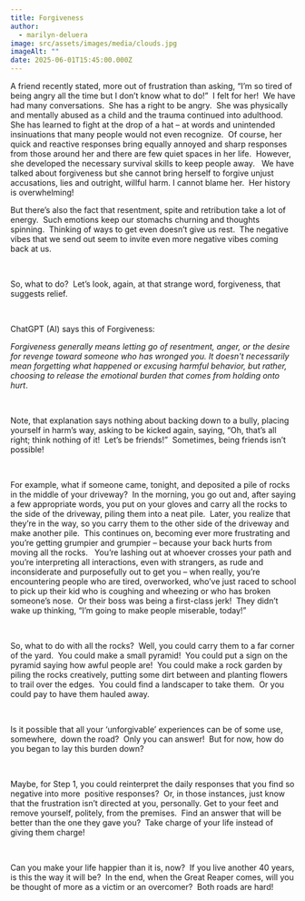 ```yaml
---
title: Forgiveness
author:
  - marilyn-deluera
image: src/assets/images/media/clouds.jpg
imageAlt: ""
date: 2025-06-01T15:45:00.000Z
---
```



A friend recently stated, more out of frustration than asking, “I’m so tired of being angry all the time but I don’t know what to do!”  I felt for her!  We have had many conversations.  She has a right to be angry.  She was physically and mentally abused as a child and the trauma continued into adulthood.  She has learned to fight at the drop of a hat – at words and unintended insinuations that many people would not even recognize.  Of course, her quick and reactive responses bring equally annoyed and sharp responses from those around her and there are few quiet spaces in her life.  However, she developed the necessary survival skills to keep people away.   We have talked about forgiveness but she cannot bring herself to forgive unjust accusations, lies and outright, willful harm. I cannot blame her.  Her history is overwhelming!

But there’s also the fact that resentment, spite and retribution take a lot of energy.  Such emotions keep our stomachs churning and thoughts spinning.  Thinking of ways to get even doesn’t give us rest.  The negative vibes that we send out seem to invite even more negative vibes coming back at us.

 

So, what to do?  Let’s look, again, at that strange word, forgiveness, that suggests relief. 

 

ChatGPT (AI) says this of Forgiveness:  

*Forgiveness generally means letting go of resentment, anger, or the desire for revenge
toward someone who has wronged you. It doesn't necessarily mean forgetting what
happened or excusing harmful behavior, but rather, choosing to release the emotional burden                       that comes from holding onto hurt*. 

 

Note, that explanation says nothing about backing down to a bully, placing yourself in
harm’s way, asking to be kicked again, saying, “Oh, that’s all right; think nothing of it!  Let’s be friends!”  Sometimes, being friends isn’t possible!

 

For example, what if someone came, tonight, and deposited a pile of rocks in the middle of your
driveway?  In the morning, you go out and, after saying a few appropriate words, you put on your gloves and carry all the rocks to the side of the driveway, piling them into a neat pile.  Later, you realize that they’re in the way, so you carry them to the other side of the driveway and make another pile.  This continues on, becoming ever more frustrating and you’re getting grumpier and grumpier – because your back hurts from moving all the rocks.   You’re lashing out at whoever crosses your path and you’re interpreting all interactions, even with strangers, as rude and inconsiderate and purposefully out to get you – when really, you’re encountering people who are tired, overworked, who’ve just raced to school to pick up their kid who is coughing
and wheezing or who has broken someone’s nose.  Or their boss was being a first-class jerk!  They didn’t wake up thinking, “I’m going to make people miserable, today!”  

 

So, what to do with all the rocks?  Well, you could carry them to a far corner of the yard.  You
could make a small pyramid!  You could put a sign on the pyramid saying how awful people are!  You could make a rock garden by piling the rocks creatively, putting some dirt between and planting flowers to trail over
the edges.  You could find a landscaper to take them.  Or you could pay to have them hauled away.

 

Is it possible that all your ‘unforgivable’ experiences can be of some use, somewhere,  down the road?  Only you can answer!  But for now, how do you began to lay this burden down?

 

Maybe, for Step 1, you could reinterpret the daily responses that you find so negative into more  positive responses?  Or, in those instances, just know that the frustration isn’t directed at you, personally.  Get to your feet and remove yourself, politely, from the premises.  Find an answer that will be better than the one they gave you?  Take charge of your life instead of giving them charge!  

 

Can you make your life happier than it is, now?  If you live another 40 years, is this the way it will be?  In the end, when the Great Reaper comes, will you be thought of more as a victim or an overcomer?  Both roads are hard!
